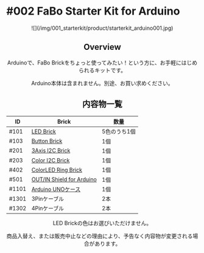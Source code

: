 # #002 FaBo Starter Kit for Arduino

<center>
![](/img/001_starterkit/product/starterkit_arduino001.jpg)
<!--COLORME-->

## Overview
Arduinoで、FaBo Brickをちょっと使ってみたい！という方に、お手軽にはじめられるキットです。

Arduino本体は含まれません。別途、お買い求めください。

## 内容物一覧

|ID|Brick|数量|
|--|--|--|
|#101|[LED Brick](http://fabo.io/101_A.html)|5色のうち1個|
|#103|[Button Brick](http://fabo.io/103.html)|1個|
|#201|[3Axis I2C Brick](http://fabo.io/201.html)|1個|
|#203|[Color I2C Brick](http://fabo.io/203.html)|1個|
|#402|[ColorLED Ring Brick](http://fabo.io/402.html)|1個|
|#501|[OUT/IN Shield for Arduino](http://fabo.io/501.html)|1個|
|#1101|[Arduino UNOケース](http://fabo.io/1101.html)|1個|
|#1301|3Pinケーブル|2本|
|#1302|4Pinケーブル|2本|

LED Brickの色はお選びいただけません。

商品入替え、または販売中止などの理由により、予告なく内容物が変更される場合があります。
